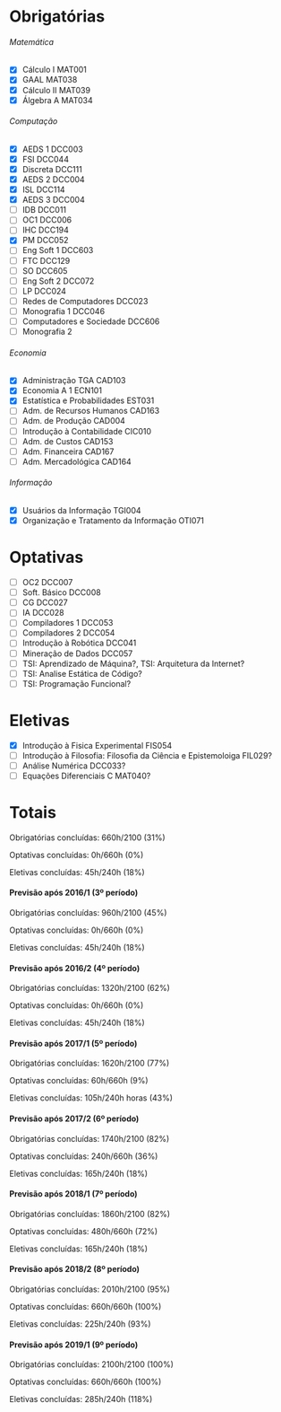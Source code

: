 # Obrigatórias
###### Matemática
- [x] Cálculo I MAT001
- [x] GAAL MAT038
- [x] Cálculo II MAT039
- [x] Álgebra A MAT034

###### Computação
- [x] AEDS 1 DCC003
- [x] FSI DCC044
- [x] Discreta DCC111
- [x] AEDS 2 DCC004
- [x] ISL DCC114
- [x] AEDS 3 DCC004
- [ ] IDB DCC011
- [ ] OC1 DCC006
- [ ] IHC DCC194
- [x] PM DCC052
- [ ] Eng Soft 1 DCC603
- [ ] FTC DCC129
- [ ] SO DCC605
- [ ] Eng Soft 2 DCC072
- [ ] LP DCC024
- [ ] Redes de Computadores DCC023
- [ ] Monografia 1 DCC046
- [ ] Computadores e Sociedade DCC606
- [ ] Monografia 2

###### Economia
- [x] Administração TGA CAD103
- [x] Economia A 1 ECN101
- [x] Estatística e Probabilidades EST031
- [ ] Adm. de Recursos Humanos CAD163
- [ ] Adm. de Produção CAD004
- [ ] Introdução à Contabilidade CIC010
- [ ] Adm. de Custos CAD153
- [ ] Adm. Financeira CAD167
- [ ] Adm. Mercadológica CAD164

###### Informação
- [x] Usuários da Informação TGI004
- [x] Organização e Tratamento da Informação OTI071

# Optativas
- [ ] OC2 DCC007
- [ ] Soft. Básico DCC008
- [ ] CG DCC027
- [ ] IA DCC028
- [ ] Compiladores 1 DCC053
- [ ] Compiladores 2 DCC054
- [ ] Introdução à Robótica DCC041
- [ ] Mineração de Dados DCC057
- [ ] TSI: Aprendizado de Máquina?, TSI: Arquitetura da Internet?
- [ ] TSI: Analise Estática de Código?
- [ ] TSI: Programação Funcional?

# Eletivas
- [x] Introdução à Fisica Experimental FIS054
- [ ] Introdução à Filosofia: Filosofia da Ciência e Epistemoloiga FIL029?
- [ ] Análise Numérica DCC033?
- [ ] Equações Diferenciais C MAT040?

# Totais
Obrigatórias concluídas: 660h/2100 (31%)

Optativas concluídas: 0h/660h (0%)

Eletivas concluídas: 45h/240h (18%)

#### Previsão após 2016/1 (3º período)
Obrigatórias concluídas: 960h/2100 (45%)

Optativas concluídas: 0h/660h (0%)

Eletivas concluídas: 45h/240h (18%)

#### Previsão após 2016/2 (4º período)
Obrigatórias concluídas: 1320h/2100 (62%)

Optativas concluídas: 0h/660h (0%)

Eletivas concluídas: 45h/240h (18%)

#### Previsão após 2017/1 (5º período)
Obrigatórias concluídas: 1620h/2100 (77%)

Optativas concluídas: 60h/660h (9%)

Eletivas concluídas: 105h/240h horas (43%)

#### Previsão após 2017/2 (6º período)
Obrigatórias concluídas: 1740h/2100 (82%)

Optativas concluídas: 240h/660h (36%)

Eletivas concluídas: 165h/240h (18%)

#### Previsão após 2018/1 (7º período)
Obrigatórias concluídas: 1860h/2100 (82%)

Optativas concluídas: 480h/660h (72%)

Eletivas concluídas: 165h/240h (18%)

#### Previsão após 2018/2 (8º período)
Obrigatórias concluídas: 2010h/2100 (95%)

Optativas concluídas: 660h/660h (100%)

Eletivas concluídas: 225h/240h (93%)

#### Previsão após 2019/1 (9º período)
Obrigatórias concluídas: 2100h/2100 (100%)

Optativas concluídas: 660h/660h (100%)

Eletivas concluídas: 285h/240h (118%)
